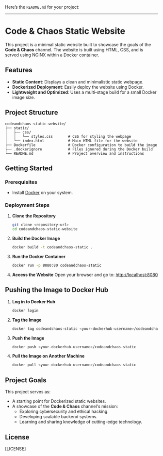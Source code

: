 Here’s the `README.md` for your project:

---

# Code & Chaos Static Website

This project is a minimal static website built to showcase the goals of the **Code & Chaos** channel. The website is built using HTML, CSS, and is served using NGINX within a Docker container.

## Features

- **Static Content**: Displays a clean and minimalistic static webpage.
- **Dockerized Deployment**: Easily deploy the website using Docker.
- **Lightweight and Optimized**: Uses a multi-stage build for a small Docker image size.

## Project Structure

```
codeandchaos-static-website/
├── static/
│   ├── css/
│   │   └── styles.css       # CSS for styling the webpage
│   └── index.html           # Main HTML file for the website
├── Dockerfile               # Docker configuration to build the image
├── .dockerignore            # Files ignored during the Docker build
└── README.md                # Project overview and instructions
```

## Getting Started

### Prerequisites

- Install [Docker](https://www.docker.com/) on your system.

### Deployment Steps

1. **Clone the Repository**
   ```bash
   git clone <repository-url>
   cd codeandchaos-static-website
   ```

2. **Build the Docker Image**
   ```bash
   docker build -t codeandchaos-static .
   ```

3. **Run the Docker Container**
   ```bash
   docker run -p 8080:80 codeandchaos-static
   ```

4. **Access the Website**
   Open your browser and go to: [http://localhost:8080](http://localhost:8080)

## Pushing the Image to Docker Hub

1. **Log in to Docker Hub**
   ```bash
   docker login
   ```

2. **Tag the Image**
   ```bash
   docker tag codeandchaos-static <your-dockerhub-username>/codeandchaos-static
   ```

3. **Push the Image**
   ```bash
   docker push <your-dockerhub-username>/codeandchaos-static
   ```

4. **Pull the Image on Another Machine**
   ```bash
   docker pull <your-dockerhub-username>/codeandchaos-static
   ```

## Project Goals

This project serves as:
- A starting point for Dockerized static websites.
- A showcase of the **Code & Chaos** channel's mission:
  - Exploring cybersecurity and ethical hacking.
  - Developing scalable backend systems.
  - Learning and sharing knowledge of cutting-edge technology.

## License

[LICENSE]

